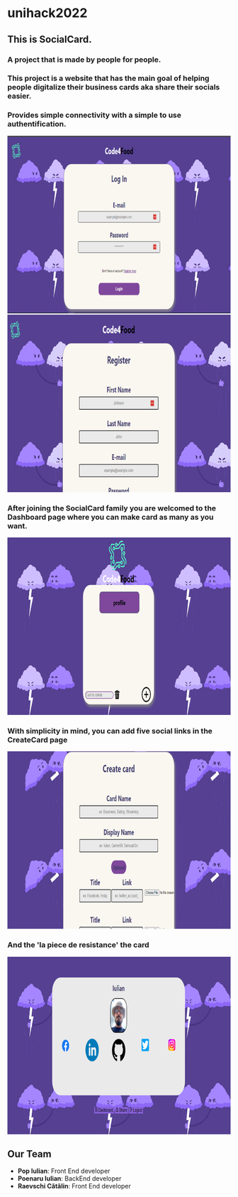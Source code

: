 # unihack2022

## This is SocialCard.

### A project that is made by people for people.
### This project is a website that has the main goal of helping people digitalize their business cards aka share their socials easier.

### Provides simple connectivity with a simple to use authentification.
<img src="./imagesForReadme/login.png" width="750" height="400">
<img src="./imagesForReadme/register.png" width="750" height="400">

### After joining the SocialCard family you are welcomed to the Dashboard page where you can make card as many as you want.
<img src="./imagesForReadme/dashboard.png" width="750" height="400">

### With simplicity in mind, you can add five social links in the CreateCard page
<img src="./imagesForReadme/createCard.png" width="750" height="400">

### And the 'la piece de resistance' the card
<img src="./imagesForReadme/Untitled.png" width="750" height="400">

## Our Team 
- **Pop Iulian**: Front End developer
- **Poenaru Iulian**: BackEnd developer
- **Raevschi Cătălin**: Front End developer
